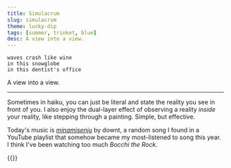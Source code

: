 ```yaml
---
title: Simulacrum
slug: simulacrum
theme: lucky-dip
tags: [summer, trinket, blue]
desc: A view into a view.
---
```


```
waves crash like wine
in this snowglobe
in this dentist's office
```

A view into a view.

<!--more-->

---

Sometimes in haiku, you can just be literal and state the reality you see in front of you.
I also enjoy the dual-layer effect of observing a reality *inside* your reality, like stepping through a painting.
Simple, but effective.

Today's music is [*minamisenju*][1] by downt, a random song I found in a YouTube playlist that somehow became my most-listened to song this year.
I think I've been watching too much *Bocchi the Rock*.

{{<youtube jdSImgLJBLY>}}

[1]: https://youtu.be/jdSImgLJBLY
